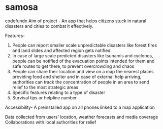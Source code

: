 # samosa
codefundo
Aim of project - An app that helps citizens stuck in natural disasters and cities to combat it effectively.

Features-
1. People can report smaller scale unpredictable disasters like forest fires and land slides and affected region gets notified
2. In case of large scale predicted disasters like tsunamis and cyclones, people can be notified of the evacuation points intended for them    and safe routes to get there, to prevent overcrowding and chaos
3. People can share their location and view on a map the nearest places providing food and shelter and in case of external help arriving,      authorities can track the concentration of people in an area to send relief to the most strategic areas
4. Specific features relating to a type of disaster
5. Survival tips or helpline number

Accessibility- A preinstalled app on all phones linked to a map application

Data collected from users' location, weather forecasts and media coverage
Collaborations with local authorities for relief
